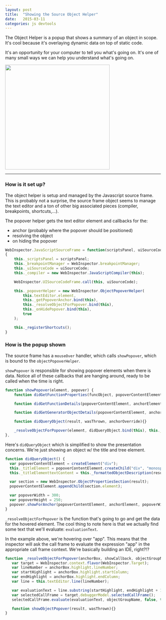 ```yaml
---
layout: post
title:  "Showing the Source Object Helper"
date:   2015-03-11
categories: js devtools
---
```



The Object Helper is a popup that shows a summary of an object in scope. It's cool because it's overlaying dynamic data on top of static code.

It's an opportunity for your computer to tell you what's going on. It's one of many small ways we can help you understand what's going on.

<img src="http://f.cl.ly/items/3y181i063I1Q0j0l1L3m/Image%202015-03-11%20at%2010.58.10%20PM.png" width="338px" />

---

### How is it set up?

The object helper is setup and managed by the Javascript source frame. This is probably not a surprise, the source frame object seems to manage the text editor and a ton of other big associated pieces (compiler, breakpoints, shortcuts,...).

The popover helper gets the text editor element and callbacks for the:
+ anchor (probably where the popover should be positioned)
+ resolving the object
+ on hiding the popover

```js
WebInspector.JavaScriptSourceFrame = function(scriptsPanel, uiSourceCode)
{
    this._scriptsPanel = scriptsPanel;
    this._breakpointManager = WebInspector.breakpointManager;
    this._uiSourceCode = uiSourceCode;
    this._compiler = new WebInspector.JavaScriptCompiler(this);

    WebInspector.UISourceCodeFrame.call(this, uiSourceCode);

    this._popoverHelper = new WebInspector.ObjectPopoverHelper(
        this.textEditor.element,
        this._getPopoverAnchor.bind(this),
        this._resolveObjectForPopover.bind(this),
        this._onHidePopover.bind(this),
        true
    );

    this._registerShortcuts();
}
```

### How is the popup shown

The source frame has a `mouseOver` handler, which calls `showPopover`, which is bound to the `objectPopoverHelper`.

`showPopover` is responsible for showing popover elements when there is data. Notice all of these callbacks that are hanging around, ready to be called when the time is right.


```js
function showPopover(element, popover) {
    function didGetFunctionProperties(funcObject, popoverContentElement, anchorElement, properties, internalProperties){}

    function didGetFunctionDetails(popoverContentElement, anchorElement, response){}

    function didGetGeneratorObjectDetails(popoverContentElement, anchorElement, response){}

    function didQueryObject(result, wasThrown, anchorOverride){}

    _resolveObjectForPopover(element, didQueryObject.bind(this), this._popoverObjectGroup);
},
```

Here's `didQueryObject` which is simplified to show the presentation concerns. We're just showing an object w/ the title and tree element.

```js
function didQueryObject() {
  var popoverContentElement = createElement("div");
  this._titleElement = popoverContentElement.createChild("div", "monospace");
  this._titleElementtextContent = this._formattedObjectDescription(result);

  var section = new WebInspector.ObjectPropertiesSection(result);
  popoverContentElement.appendChild(section.element);

  var popoverWidth = 300;
  var popoverHeight = 250;
  popover.showForAnchor(popoverContentElement, anchorElement, popoverWidth, popoverHeight);
}
```

`_resolveObjectForPopover` is the function that's going to go and get the data for the hovered element.
The cool thing to note here is that we actually find some text that we'll evaluate: `evaluationText`.

In the example above, we're hovering over "app". This means that the inspector will ask the call frame to evaluate the expression "app" in the appropriate call frame context. We're basically building an IDE, right?!?

```js
function _resolveObjectForPopover(anchorBox, showCallback, objectGroupName) {
   var target = WebInspector.context.flavor(WebInspector.Target);
   var lineNumber = anchorBox.highlight.lineNumber;
   var startHighlight = anchorBox.highlight.startColumn;
   var endHighlight = anchorBox.highlight.endColumn;
   var line = this.textEditor.line(lineNumber);

   var evaluationText = line.substring(startHighlight, endHighlight + 1);
   var selectedCallFrame = target.debuggerModel.selectedCallFrame();
   selectedCallFrame.evaluate(evaluationText, objectGroupName, false, true, false, false, showObjectPopover.bind(this));

   function showObjectPopover(result, wasThrown){}
}
```
